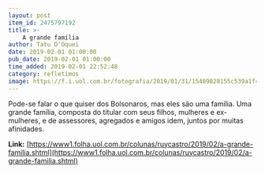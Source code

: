```yaml
---
layout: post
item_id: 2475797192
title: >-
    A grande família
author: Tatu D'Oquei
date: 2019-02-01 01:00:00
pub_date: 2019-02-01 01:00:00
time_added: 2019-02-01 22:52:48
category: refletimos
image: https://f.i.uol.com.br/fotografia/2019/01/31/15489828155c539a1f4d668_1548982815_3x2_md.jpg
---
```


Pode-se falar o que quiser dos Bolsonaros, mas eles são uma família. Uma grande família, composta do titular com seus filhos, mulheres e ex-mulheres, e de assessores, agregados e amigos idem, juntos por muitas afinidades.

**Link:** [https://www1.folha.uol.com.br/colunas/ruycastro/2019/02/a-grande-familia.shtml](https://www1.folha.uol.com.br/colunas/ruycastro/2019/02/a-grande-familia.shtml)

